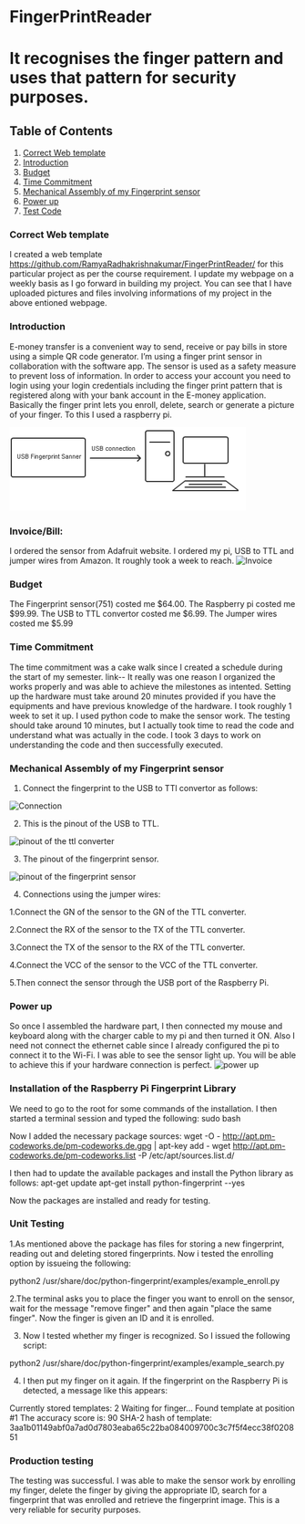 # FingerPrintReader
# It recognises the finger pattern and uses that pattern for security purposes.

## Table of Contents
1. [Correct Web template](#correct-web-template)
2. [Introduction](#introduction)
3. [Budget](#budget)
4. [Time Commitment](#time-commitment)
5. [Mechanical Assembly of my Fingerprint sensor](#mechanical-assembly-of-my-fingerprint-sensor)
6. [Power up](#power-up)
7. [Test Code](#test-code)



### Correct Web template

I created a web template https://github.com/RamyaRadhakrishnakumar/FingerPrintReader/ for this particular project as per the course requirement. I update my webpage on a weekly basis as I go forward in building my project. You can see that I have uploaded pictures and files involving informations of my project in the above entioned webpage.

### Introduction

E-money transfer is a convenient way to send, receive or pay bills in store using a simple QR code generator. I’m using a finger print sensor in collaboration with the software app. The sensor is used as a safety measure to prevent loss of information. In order to access your account you need to login using your login credentials including the finger print pattern that is registered along with your bank account in the E-money application. Basically the finger print lets you enroll, delete, search or generate a picture of your finger. To this I used a raspberry pi. 

![System diagram](https://github.com/RamyaRadhakrishnakumar/FingerPrintReader/blob/master/system%20diagram.png)

### Invoice/Bill:

I ordered the sensor from Adafruit website. I ordered my pi, USB to TTL and jumper wires from Amazon. It roughly took a week to reach.
![Invoice]()

### Budget

The Fingerprint sensor(751) costed me $64.00. 
The Raspberry pi costed me $99.99.
The USB to TTL convertor costed me $6.99.
The Jumper wires costed me $5.99

### Time Commitment

The time commitment was a cake walk since I created a schedule during the start of my semester.
link--
It really was one reason I organized the works properly and was able to achieve the milestones as intented.
Setting up the hardware must take around 20 minutes provided if you have the equipments and have previous knowledge of the hardware. I took roughly 1 week to set it up. I used python code to make the sensor work. The testing should take around 10 minutes, but I actually took time to read the code and understand what was actually in the code. I took 3 days to work on understanding the code and then successfully executed.

### Mechanical Assembly of my Fingerprint sensor 

1. Connect the fingerprint to the USB to TTl convertor as follows:

![Connection]()

2. This is the pinout of the USB to TTL.

![pinout of the ttl converter]()

3. The pinout of the fingerprint sensor.

![pinout of the fingerprint sensor]()

4. Connections using the jumper wires: 
 
  1.Connect the GN of the sensor to the GN of the TTL converter.
 
  2.Connect the RX of the sensor to the TX of the TTL converter.
 
  3.Connect the TX of the sensor to the RX of the TTL converter.
 
  4.Connect the VCC of the sensor to the VCC of the TTL converter.

5.Then connect the sensor through the USB port of the Raspberry Pi.

### Power up

So once I assembled the hardware part, I then connected my mouse and keyboard along with the charger cable to my pi and then turned it ON. Also I need not connect the ethernet cable since I already configured the pi to connect it to the Wi-Fi. I was able to see the sensor light up. You will be able to achieve this if your hardware connection is perfect.
![power up]()

### Installation of the Raspberry Pi Fingerprint Library

We need to go to the root for some commands of the installation. I then started a terminal session and typed the following:
sudo bash

Now I added the necessary package sources:
wget -O - http://apt.pm-codeworks.de/pm-codeworks.de.gpg | apt-key add -
wget http://apt.pm-codeworks.de/pm-codeworks.list -P /etc/apt/sources.list.d/

I then had to update the available packages and install the Python library as follows:
apt-get update
apt-get install python-fingerprint --yes

Now the packages are installed and ready for testing.

### Unit Testing 

1.As mentioned above the package has files for storing a new fingerprint, reading out and deleting stored fingerprints. Now i tested the enrolling option by issueing the following:

python2 /usr/share/doc/python-fingerprint/examples/example_enroll.py

2.The terminal asks you to place the finger you want to enroll on the sensor, wait for the message "remove finger" and then again "place the same finger". 
Now the finger is given an ID and it is enrolled.

3. Now I tested whether my finger is recognized. So I issued the following script:

python2 /usr/share/doc/python-fingerprint/examples/example_search.py

4. I then put my finger on it again. If the fingerprint on the Raspberry Pi is detected, a message like this appears:

Currently stored templates: 2
Waiting for finger...
Found template at position #1
The accuracy score is: 90
SHA-2 hash of template: 3aa1b01149abf0a7ad0d7803eaba65c22ba084009700c3c7f5f4ecc38f020851

### Production testing

The testing was successful. I was able to make the sensor work by enrolling my finger, delete the finger by giving the appropriate ID, search for a fingerprint that was enrolled and retrieve the fingerprint image. This is a very reliable for security purposes. 

